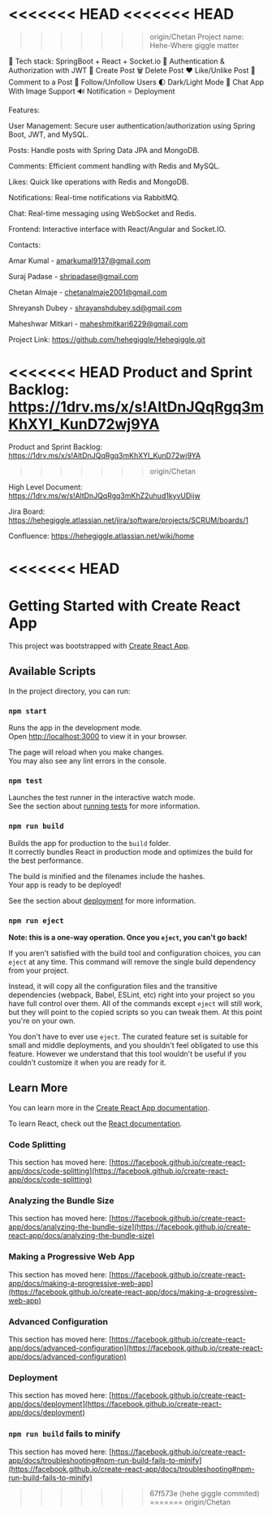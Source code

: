 <<<<<<< HEAD
<<<<<<< HEAD
=======
>>>>>>> origin/Chetan
Project name: Hehe-Where giggle matter

🌟 Tech stack: SpringBoot + React + Socket.io 
🎃 Authentication & Authorization with JWT
📝 Create Post
🗑️ Delete Post
❤️ Like/Unlike Post
💬 Comment to a Post
👥 Follow/Unfollow Users
🌓 Dark/Light Mode
💬 Chat App With Image Support
🔊 Notification
⭐ Deployment 

Features:

User Management: Secure user authentication/authorization using Spring Boot, JWT, and MySQL.

Posts: Handle posts with Spring Data JPA and MongoDB.

Comments: Efficient comment handling with Redis and MySQL.

Likes: Quick like operations with Redis and MongoDB.

Notifications: Real-time notifications via RabbitMQ.

Chat: Real-time messaging using WebSocket and Redis.

Frontend: Interactive interface with React/Angular and Socket.IO.


Contacts:

Amar Kumal - amarkumal9137@gmail.com

Suraj Padase - shripadase@gmail.com

Chetan Almaje - chetanalmaje2001@gmail.com

Shreyansh Dubey - shrayanshdubey.sd@gmail.com 

Maheshwar Mitkari - maheshmitkari6229@gmail.com




Project Link:  https://github.com/hehegiggle/Hehegiggle.git

<<<<<<< HEAD
Product and Sprint Backlog:  https://1drv.ms/x/s!AltDnJQqRgq3mKhXYI_KunD72wj9YA
=======
Product and Sprint Backlog:   https://1drv.ms/x/s!AltDnJQqRgq3mKhXYI_KunD72wj9YA
>>>>>>> origin/Chetan

High Level Document:  https://1drv.ms/w/s!AltDnJQqRgq3mKhZ2uhud1kyvUDijw

Jira Board:   https://hehegiggle.atlassian.net/jira/software/projects/SCRUM/boards/1

Confluence:  https://hehegiggle.atlassian.net/wiki/home

<<<<<<< HEAD
=======
# Getting Started with Create React App

This project was bootstrapped with [Create React App](https://github.com/facebook/create-react-app).

## Available Scripts

In the project directory, you can run:

### `npm start`

Runs the app in the development mode.\
Open [http://localhost:3000](http://localhost:3000) to view it in your browser.

The page will reload when you make changes.\
You may also see any lint errors in the console.

### `npm test`

Launches the test runner in the interactive watch mode.\
See the section about [running tests](https://facebook.github.io/create-react-app/docs/running-tests) for more information.

### `npm run build`

Builds the app for production to the `build` folder.\
It correctly bundles React in production mode and optimizes the build for the best performance.

The build is minified and the filenames include the hashes.\
Your app is ready to be deployed!

See the section about [deployment](https://facebook.github.io/create-react-app/docs/deployment) for more information.

### `npm run eject`

**Note: this is a one-way operation. Once you `eject`, you can't go back!**

If you aren't satisfied with the build tool and configuration choices, you can `eject` at any time. This command will remove the single build dependency from your project.

Instead, it will copy all the configuration files and the transitive dependencies (webpack, Babel, ESLint, etc) right into your project so you have full control over them. All of the commands except `eject` will still work, but they will point to the copied scripts so you can tweak them. At this point you're on your own.

You don't have to ever use `eject`. The curated feature set is suitable for small and middle deployments, and you shouldn't feel obligated to use this feature. However we understand that this tool wouldn't be useful if you couldn't customize it when you are ready for it.

## Learn More

You can learn more in the [Create React App documentation](https://facebook.github.io/create-react-app/docs/getting-started).

To learn React, check out the [React documentation](https://reactjs.org/).

### Code Splitting

This section has moved here: [https://facebook.github.io/create-react-app/docs/code-splitting](https://facebook.github.io/create-react-app/docs/code-splitting)

### Analyzing the Bundle Size

This section has moved here: [https://facebook.github.io/create-react-app/docs/analyzing-the-bundle-size](https://facebook.github.io/create-react-app/docs/analyzing-the-bundle-size)

### Making a Progressive Web App

This section has moved here: [https://facebook.github.io/create-react-app/docs/making-a-progressive-web-app](https://facebook.github.io/create-react-app/docs/making-a-progressive-web-app)

### Advanced Configuration

This section has moved here: [https://facebook.github.io/create-react-app/docs/advanced-configuration](https://facebook.github.io/create-react-app/docs/advanced-configuration)

### Deployment

This section has moved here: [https://facebook.github.io/create-react-app/docs/deployment](https://facebook.github.io/create-react-app/docs/deployment)

### `npm run build` fails to minify

This section has moved here: [https://facebook.github.io/create-react-app/docs/troubleshooting#npm-run-build-fails-to-minify](https://facebook.github.io/create-react-app/docs/troubleshooting#npm-run-build-fails-to-minify)
>>>>>>> 67f573e (hehe giggle commited)
=======
>>>>>>> origin/Chetan
